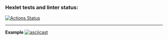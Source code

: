 ### Hexlet tests and linter status:
[![Actions Status](https://github.com/Ivankalachikov/frontend-project-lvl2/workflows/hexlet-check/badge.svg)](https://github.com/Ivankalachikov/frontend-project-lvl2/actions)

---

**Example**
[![asciicast](https://asciinema.org/a/4iUYXcdIfuewtR2yNEdTxtJ4x.svg)](https://asciinema.org/a/4iUYXcdIfuewtR2yNEdTxtJ4x)
